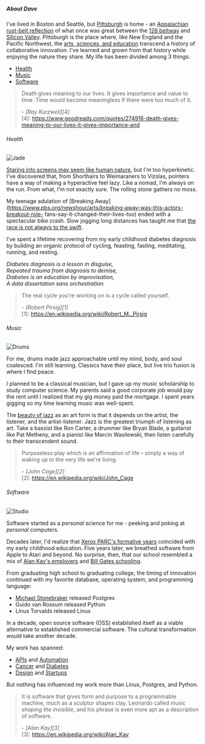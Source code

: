 ##### About Dave

I've lived in Boston and Seattle, but [Pittsburgh](/philosophy/between_buddhism_middle_way_and_japanese_ma.html) is home - an [Appalachian rust-belt reflection](https://www.wesa.fm/identity-community/2021-12-11/what-is-appalachia-heres-what-people-from-around-the-region-including-pittsburgh-have-to-say) of what once was great between the [128 beltway](https://bankerandtradesman.com/on-route-128-a-history-of-constant-innovation/) and [Silicon Valley](https://techcrunch.com/2009/10/31/the-valley-of-my-dreams-why-silicon-valley-left-bostons-route-128-in-the-dust/). Pittsburgh is the place where, like New England and the Pacific Northwest, the [arts, sciences, and education](https://profpeaton.com/2015/09/13/starting-with-dewey-education-as-science-or-art/#:~:text=Education%20is%20not%20either%20an%20art%20or%20a,%E2%80%9Csciences%E2%80%9D%20that%20impact%20our%20systematic%20understanding%20of%20education) transcend a history of collaborative innovation. I've learned and grown from that history while enjoying the nature they share. 
My life has been divided among 3 things:

* <a href="#health">Health</a>
* <a href="#music">Music</a>
* <a href="#software">Software</a>

> Death gives meaning to our lives. It gives importance and value to time. Time would become meaningless if there were too much of it. <footer>- <cite>[Ray Kurzweil][4]</cite></footer> 
[4]: https://www.goodreads.com/quotes/274918-death-gives-meaning-to-our-lives-it-gives-importance-and

###### <a name="health"></a>Health
<img class="icon-headshot" src="/images/jade.jpg" alt="Jade" title="Jade"></img> 

[Staring into screens may seem like human nature](https://www.fairobserver.com/more/science/screen-addiction-technology-news-overusing-computer-screens-science-news-38012/), but I'm too hyperkinetic. I've discovered that, from Shorthairs to Weimaraners to Vizslas, pointers have a way of making 
a hyperactive feel lazy. Like a nomad, I'm always on the run. From what, I'm not exactly sure. The rolling stone gathers no moss.

My teenage adulation of [Breaking Away](https://www.pbs.org/newshour/arts/breaking-away-was-this-actors-breakout-role-
fans-say-it-changed-their-lives-too) ended with a spectacular bike
crash. Slow jogging long distances has taught me that [the race is not always to the swift](https://read.gov/aesop/025.html). 

I've spent a lifetime recovering from my early childhood diabetes diagnosis by building an organic protocol of cycling, feasting, fasting, meditating, running, and resting.

*Diabetes diagnosis is a lesson in disguise,  
Repeated trauma from diagnosis to demise,  
Diabetes is an education by improvisation,  
A data dissertation sans orchestration.*

> The real cycle you're working on is a cycle called yourself. <footer>- <cite>[Robert Pirsig][1]</cite></footer> 
[1]: https://en.wikipedia.org/wiki/Robert_M._Pirsig

###### <a name="music"></a>Music
<img class="icon-headshot" src="/images/tama.jpg" alt="Drums" title="Drums"></img>

For me, drums made jazz approachable until my mind, body, and soul coalesced. I'm still learning. Classics have their place, but 
live trio fusion is where I find peace. 

I planned to be a classical musician, but I gave up my music scholarship to study computer
science. My parents said a good corporate job would pay the rent until I realized that my gig money paid the mortgage. I spent years gigging so my time learning music was well-spent.

The [beauty of jazz](https://thebaffler.com/salvos/jazz-is-freedom-grimstad) as an art form is that it depends on the artist, the listener, and the artist-listener. Jazz is the greatest triumph of listening as art. 
Take a bassist like Ron Carter, a drummer like Bryan Blade, a guitarist like Pat Metheny, and a pianist like Marcin Wasilewski, then listen carefully to their transcendent sound. 

> Purposeless play which is an affirmation of life – 
simply a way of waking up to the very life we're living. <footer>- <cite>[John Cage][2]</cite></footer>
[2]: https://en.wikipedia.org/wiki/John_Cage 

###### <a name="software"></a>Software
<img class="icon-headshot" src="/images/computer.jpg" alt="Studio" title="Studio"></img> 

Software started as a *personal* science for me - peeking and poking at *personal* computers.

Decades later, I'd realize that [Xerox PARC's formative years](https://spectrum.ieee.org/xerox-parc) 
coincided with  my early childhood education.
Five years later, we breathed software
from Apple to Atari and beyond. No surprise, then, that our school resembled a mix of 
[Alan Kay's employers](https://en.wikipedia.org/wiki/Alan_Kay#Subsequent_work) and 
[Bill Gates schooling](/people/bill_gates_at_lakeside.html). 

From graduating high school to graduating college, the timing of innovation continued with my favorite database, operating system, and programming language: 

 * [Michael Stonebraker](https://amturing.acm.org/award_winners/stonebraker_1172121.cfm) released Postgres
 * Guido van Rossum released Python 
 * Linus Torvalds released Linux

In a decade, open source software (OSS) established itself as a viable alternative to established commercial software. The cultural transformation would take another decade. 

My work has spanned:

* [APIs](https://xmlrpc.sourceforge.net/documentation.pdf) and  [Automation](https://www.broadcom.com/products/mainframe/product-portfolio/automation-point)
* [Cancer](http://www.nomos.com/pdf/BN_MB_Corvus_MSF0003_R1_06142016.pdf) and [Diabetes](https://www.fastcompany.com/1279088/inside-maya-designs-innovation-boot-camps#:~:text=they%20craft%20glucose%20meters%20for%20diabetics) 
* [Design](https://www.fastcompany.com/1279088/inside-maya-designs-innovation-boot-camps) and [Startups](/collaboration/cobind_retrospective.html) 

But nothing has influenced my work more than Linux, Postgres, and Python. 

> It is software that gives form and purpose to
a programmable machine, much as a sculptor shapes clay. Leonardo called music
*shaping the invisible*, and his phrase is even more apt as a description of
software. <footer>- <cite>[Alan Kay][3]</cite></footer>
[3]: https://en.wikipedia.org/wiki/Alan_Kay
